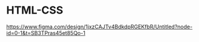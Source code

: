 # HTML-CSS
https://www.figma.com/design/1jxzCAJTv4BdkdpRGEKfbR/Untitled?node-id=0-1&t=SB3TPras45et85Qo-1
